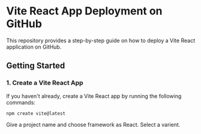 # Vite React App Deployment on GitHub

This repository provides a step-by-step guide on how to deploy a Vite React application on GitHub. 

## Getting Started
### 1. Create a Vite React App

If you haven't already, create a Vite React app by running the following commands:
```
npm create vite@latest
```
Give a project name and choose framework as React. Select a varient.
